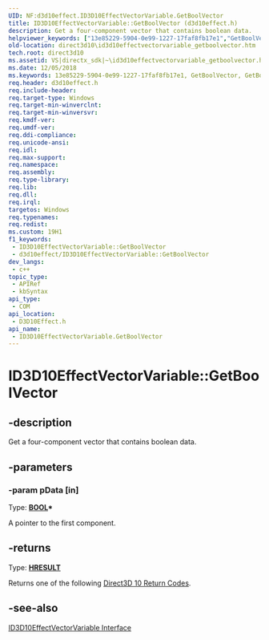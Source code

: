 ```yaml
---
UID: NF:d3d10effect.ID3D10EffectVectorVariable.GetBoolVector
title: ID3D10EffectVectorVariable::GetBoolVector (d3d10effect.h)
description: Get a four-component vector that contains boolean data.
helpviewer_keywords: ["13e85229-5904-0e99-1227-17faf8fb17e1","GetBoolVector","GetBoolVector method [Direct3D 10]","GetBoolVector method [Direct3D 10]","ID3D10EffectVectorVariable interface","ID3D10EffectVectorVariable interface [Direct3D 10]","GetBoolVector method","ID3D10EffectVectorVariable.GetBoolVector","ID3D10EffectVectorVariable::GetBoolVector","d3d10effect/ID3D10EffectVectorVariable::GetBoolVector","direct3d10.id3d10effectvectorvariable_getboolvector"]
old-location: direct3d10\id3d10effectvectorvariable_getboolvector.htm
tech.root: direct3d10
ms.assetid: VS|directx_sdk|~\id3d10effectvectorvariable_getboolvector.htm
ms.date: 12/05/2018
ms.keywords: 13e85229-5904-0e99-1227-17faf8fb17e1, GetBoolVector, GetBoolVector method [Direct3D 10], GetBoolVector method [Direct3D 10],ID3D10EffectVectorVariable interface, ID3D10EffectVectorVariable interface [Direct3D 10],GetBoolVector method, ID3D10EffectVectorVariable.GetBoolVector, ID3D10EffectVectorVariable::GetBoolVector, d3d10effect/ID3D10EffectVectorVariable::GetBoolVector, direct3d10.id3d10effectvectorvariable_getboolvector
req.header: d3d10effect.h
req.include-header: 
req.target-type: Windows
req.target-min-winverclnt: 
req.target-min-winversvr: 
req.kmdf-ver: 
req.umdf-ver: 
req.ddi-compliance: 
req.unicode-ansi: 
req.idl: 
req.max-support: 
req.namespace: 
req.assembly: 
req.type-library: 
req.lib: 
req.dll: 
req.irql: 
targetos: Windows
req.typenames: 
req.redist: 
ms.custom: 19H1
f1_keywords:
 - ID3D10EffectVectorVariable::GetBoolVector
 - d3d10effect/ID3D10EffectVectorVariable::GetBoolVector
dev_langs:
 - c++
topic_type:
 - APIRef
 - kbSyntax
api_type:
 - COM
api_location:
 - D3D10Effect.h
api_name:
 - ID3D10EffectVectorVariable.GetBoolVector
---
```


# ID3D10EffectVectorVariable::GetBoolVector


## -description

Get a four-component vector that contains boolean data.

## -parameters

### -param pData [in]

Type: <b><a href="https://docs.microsoft.com/windows/desktop/WinProg/windows-data-types">BOOL</a>*</b>

A pointer to the first component.

## -returns

Type: <b><a href="/windows/win32/com/structure-of-com-error-codes">HRESULT</a></b>

Returns one of the following <a href="https://docs.microsoft.com/windows/desktop/direct3d10/d3d10-graphics-reference-returnvalues">Direct3D 10 Return Codes</a>.

## -see-also

<a href="https://docs.microsoft.com/windows/desktop/api/d3d10effect/nn-d3d10effect-id3d10effectvectorvariable">ID3D10EffectVectorVariable Interface</a>

